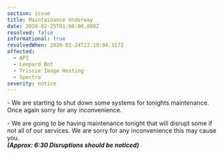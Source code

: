 ```yaml
---
section: issue
title: Maintainance Underway
date: 2020-02-25T01:00:00.000Z
resolved: false
informational: true
resolvedWhen: 2020-02-24T22:19:04.317Z
affected:
  - API
  - Leopard Bot
  - Trissie Image Hosting
  - Spectro
severity: notice
---
```



\- We are starting to shut down some systems for tonights maintenance. Once again sorry for any inconvenience.

\- We are going to be having maintenance tonight that will disrupt some if not all of our services. We are sorry for any inconvenience this may cause you.\
***(Approx: 6:30 Disruptions should be noticed)***
